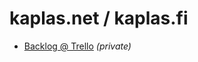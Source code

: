 # kaplas.net / kaplas.fi

* [Backlog @ Trello](https://trello.com/b/WrehV4vP/kotisivu-blogi) _(private)_